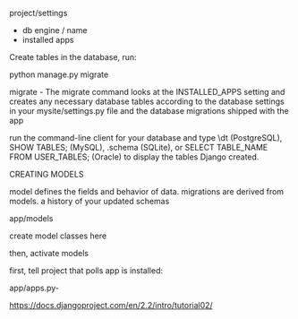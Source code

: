 project/settings

- db engine / name
- installed apps


Create tables in the database, run: 


python manage.py migrate

migrate - The migrate command looks at the INSTALLED_APPS setting and creates any necessary database tables according to the database settings in your mysite/settings.py file and the database migrations shipped with the app 

 run the command-line client for your database and type \dt (PostgreSQL), SHOW TABLES; (MySQL), .schema (SQLite), or SELECT TABLE_NAME FROM USER_TABLES; (Oracle) to display the tables Django created.


 CREATING MODELS

 model defines the fields and behavior of data. migrations are derived from models.  a history of your updated schemas

app/models

create model classes here

then, activate models

first, tell project that polls app is installed: 

app/apps.py- 

https://docs.djangoproject.com/en/2.2/intro/tutorial02/



